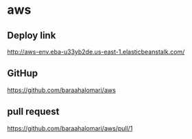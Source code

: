 # aws

## Deploy link 

http://aws-env.eba-u33yb2de.us-east-1.elasticbeanstalk.com/

## GitHup

https://github.com/baraahalomari/aws

## pull request
https://github.com/baraahalomari/aws/pull/1


